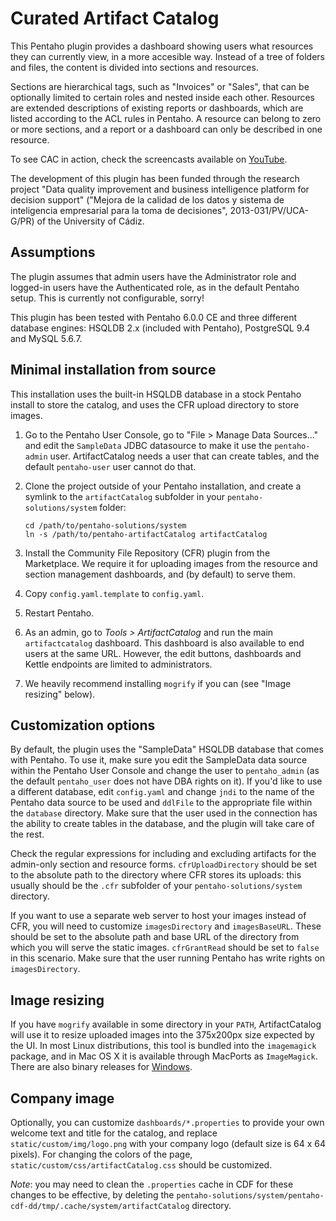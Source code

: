 Curated Artifact Catalog
===

This Pentaho plugin provides a dashboard showing users what resources they can currently view, in a more accesible way. Instead of a tree of folders and files, the content is divided into sections and resources.

Sections are hierarchical tags, such as "Invoices" or "Sales", that can be optionally limited to certain roles and nested inside each other. Resources are extended descriptions of existing reports or dashboards, which are listed according to the ACL rules in Pentaho. A resource can belong to zero or more sections, and a report or a dashboard can only be described in one resource.

To see CAC in action, check the screencasts available on [YouTube](https://www.youtube.com/playlist?list=PL7XShKQaDPA1dKLiiYuOULn9mUaZk4u4C).

The development of this plugin has been funded through the research project "Data quality improvement and business intelligence platform for decision support" ("Mejora de la calidad de los datos y sistema de inteligencia empresarial para la toma de decisiones", 2013-031/PV/UCA-G/PR) of the University of Cádiz.

Assumptions
--

The plugin assumes that admin users have the Administrator role and logged-in users have the Authenticated role, as in the default Pentaho setup. This is currently not configurable, sorry!

This plugin has been tested with Pentaho 6.0.0 CE and three different database engines: HSQLDB 2.x (included with Pentaho), PostgreSQL 9.4 and MySQL 5.6.7.

Minimal installation from source
--

This installation uses the built-in HSQLDB database in a stock Pentaho install to store the catalog, and uses the CFR upload directory to store images.

1. Go to the Pentaho User Console, go to "File > Manage Data Sources..." and edit the `SampleData` JDBC datasource to make it use the `pentaho-admin` user. ArtifactCatalog needs a user that can create tables, and the default `pentaho-user` user cannot do that.

2. Clone the project outside of your Pentaho installation, and create a symlink to the `artifactCatalog` subfolder in your `pentaho-solutions/system` folder:

       cd /path/to/pentaho-solutions/system
       ln -s /path/to/pentaho-artifactCatalog artifactCatalog

3. Install the Community File Repository (CFR) plugin from the Marketplace.  We require it for uploading images from the resource and section management dashboards, and (by default) to serve them.

4. Copy `config.yaml.template` to `config.yaml`.

5. Restart Pentaho.

6. As an admin, go to _Tools > ArtifactCatalog_ and run the main `artifactcatalog` dashboard. This dashboard is also available to end users at the same URL. However, the edit buttons, dashboards and Kettle endpoints are limited to administrators.

7. We heavily recommend installing `mogrify` if you can (see "Image resizing" below).

Customization options
--

By default, the plugin uses the "SampleData" HSQLDB database that
comes with Pentaho. To use it, make sure you edit the SampleData data
source within the Pentaho User Console and change the user to
`pentaho_admin` (as the default `pentaho_user` does not have DBA
rights on it). If you'd like to use a different database, edit
`config.yaml` and change `jndi` to the name of the Pentaho data source
to be used and `ddlFile` to the appropriate file within the `database`
directory. Make sure that the user used in the connection has the
ability to create tables in the database, and the plugin will take
care of the rest.

Check the regular expressions for including and excluding artifacts
for the admin-only section and resource forms.  `cfrUploadDirectory`
should be set to the absolute path to the directory where CFR stores
its uploads: this usually should be the `.cfr` subfolder of your
`pentaho-solutions/system` directory.

If you want to use a separate web server to host your images instead
of CFR, you will need to customize `imagesDirectory` and
`imagesBaseURL`. These should be set to the absolute path and base URL
of the directory from which you will serve the static images.
`cfrGrantRead` should be set to `false` in this scenario. Make sure
that the user running Pentaho has write rights on `imagesDirectory`.

Image resizing
--

If you have `mogrify` available in some directory in your `PATH`,
ArtifactCatalog will use it to resize uploaded images into the
375x200px size expected by the UI. In most Linux distributions, this
tool is bundled into the `imagemagick` package, and in Mac OS X it is
available through MacPorts as `ImageMagick`. There are also binary
releases for
[Windows](http://www.imagemagick.org/script/binary-releases.php#windows).

Company image
--

Optionally, you can customize `dashboards/*.properties` to provide
your own welcome text and title for the catalog, and replace
`static/custom/img/logo.png` with your company logo (default size is
64 x 64 pixels). For changing the colors of the page,
`static/custom/css/artifactCatalog.css` should be customized.

_Note_: you may need to clean the `.properties` cache in CDF for these
changes to be effective, by deleting the
`pentaho-solutions/system/pentaho-cdf-dd/tmp/.cache/system/artifactCatalog`
directory.
